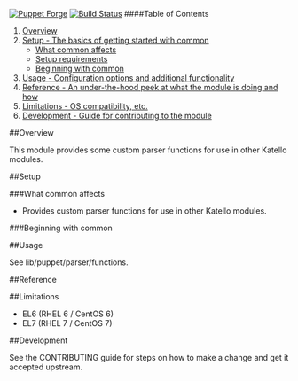 [![Puppet Forge](http://img.shields.io/puppetforge/v/katello/common.svg)](https://forge.puppetlabs.com/katello/common)
[![Build Status](https://travis-ci.org/Katello/puppet-common.svg?branch=master)](https://travis-ci.org/Katello/puppet-common)
####Table of Contents

1. [Overview](#overview)
2. [Setup - The basics of getting started with common](#setup)
    * [What common affects](#what-common-affects)
    * [Setup requirements](#setup-requirements)
    * [Beginning with common](#beginning-with-common)
3. [Usage - Configuration options and additional functionality](#usage)
4. [Reference - An under-the-hood peek at what the module is doing and how](#reference)
5. [Limitations - OS compatibility, etc.](#limitations)
6. [Development - Guide for contributing to the module](#development)

##Overview

This module provides some custom parser functions for use in other Katello modules.

##Setup

###What common affects

* Provides custom parser functions for use in other Katello modules.

###Beginning with common

##Usage

See lib/puppet/parser/functions.

##Reference

##Limitations

* EL6 (RHEL 6 / CentOS 6)
* EL7 (RHEL 7 / CentOS 7)

##Development

See the CONTRIBUTING guide for steps on how to make a change and get it accepted upstream.

